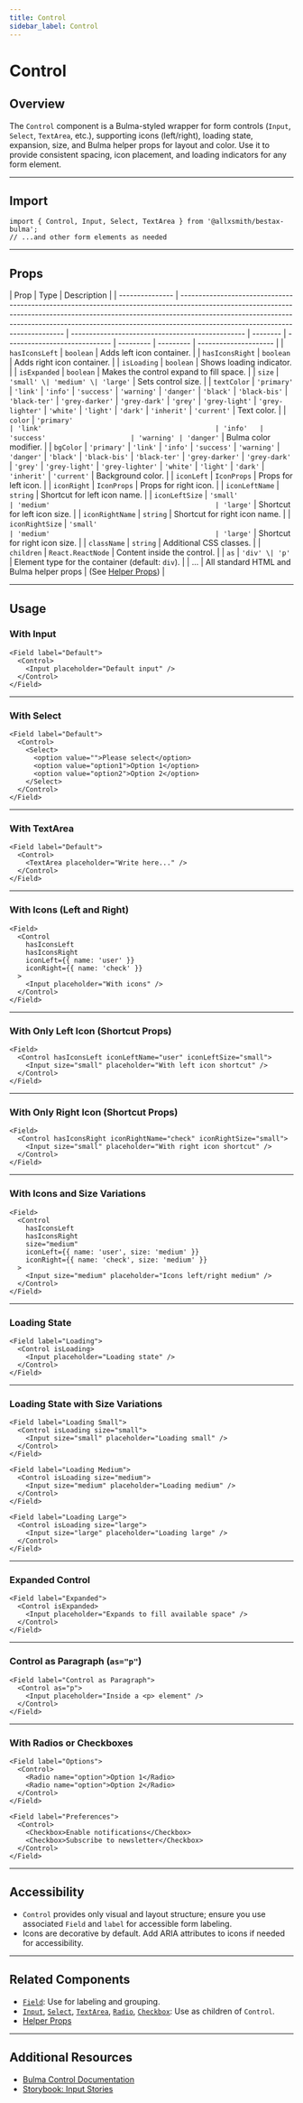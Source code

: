 ```yaml
---
title: Control
sidebar_label: Control
---
```


# Control

## Overview

The `Control` component is a Bulma-styled wrapper for form controls (`Input`, `Select`, `TextArea`, etc.), supporting icons (left/right), loading state, expansion, size, and Bulma helper props for layout and color. Use it to provide consistent spacing, icon placement, and loading indicators for any form element.

---

## Import

```tsx
import { Control, Input, Select, TextArea } from '@allxsmith/bestax-bulma';
// ...and other form elements as needed
```

---

## Props

| Prop            | Type                                                                                                                                                                                                                                                                                     | Description                                      |
| --------------- | ---------------------------------------------------------------------------------------------------------------------------------------------------------------------------------------------------------------------------------------------------------------------------------------- | ------------------------------------------------ | -------- | ----------------------------- | --------- | --------- | --------------------- |
| `hasIconsLeft`  | `boolean`                                                                                                                                                                                                                                                                                | Adds left icon container.                        |
| `hasIconsRight` | `boolean`                                                                                                                                                                                                                                                                                | Adds right icon container.                       |
| `isLoading`     | `boolean`                                                                                                                                                                                                                                                                                | Shows loading indicator.                         |
| `isExpanded`    | `boolean`                                                                                                                                                                                                                                                                                | Makes the control expand to fill space.          |
| `size`          | `'small' \| 'medium' \| 'large'`                                                                                                                                                                                                                                                         | Sets control size.                               |
| `textColor`     | `'primary'` \| `'link'` \| `'info'` \| `'success'` \| `'warning'` \| `'danger'` \| `'black'` \| `'black-bis'` \| `'black-ter'` \| `'grey-darker'` \| `'grey-dark'` \| `'grey'` \| `'grey-light'` \| `'grey-lighter'` \| `'white'` \| `'light'` \| `'dark'` \| `'inherit'` \| `'current'` | Text color.                                      |
| `color`         | `'primary'                                                                                                                                                                                                                                                                               | 'link'                                           | 'info'   | 'success'                     | 'warning' | 'danger'` | Bulma color modifier. |
| `bgColor`       | `'primary'` \| `'link'` \| `'info'` \| `'success'` \| `'warning'` \| `'danger'` \| `'black'` \| `'black-bis'` \| `'black-ter'` \| `'grey-darker'` \| `'grey-dark'` \| `'grey'` \| `'grey-light'` \| `'grey-lighter'` \| `'white'` \| `'light'` \| `'dark'` \| `'inherit'` \| `'current'` | Background color.                                |
| `iconLeft`      | `IconProps`                                                                                                                                                                                                                                                                              | Props for left icon.                             |
| `iconRight`     | `IconProps`                                                                                                                                                                                                                                                                              | Props for right icon.                            |
| `iconLeftName`  | `string`                                                                                                                                                                                                                                                                                 | Shortcut for left icon name.                     |
| `iconLeftSize`  | `'small'                                                                                                                                                                                                                                                                                 | 'medium'                                         | 'large'` | Shortcut for left icon size.  |
| `iconRightName` | `string`                                                                                                                                                                                                                                                                                 | Shortcut for right icon name.                    |
| `iconRightSize` | `'small'                                                                                                                                                                                                                                                                                 | 'medium'                                         | 'large'` | Shortcut for right icon size. |
| `className`     | `string`                                                                                                                                                                                                                                                                                 | Additional CSS classes.                          |
| `children`      | `React.ReactNode`                                                                                                                                                                                                                                                                        | Content inside the control.                      |
| `as`            | `'div' \| 'p'`                                                                                                                                                                                                                                                                           | Element type for the container (default: `div`). |
| ...             | All standard HTML and Bulma helper props                                                                                                                                                                                                                                                 | (See [Helper Props](../helpers/usebulmaclasses)) |

---

## Usage

### With Input

```tsx
<Field label="Default">
  <Control>
    <Input placeholder="Default input" />
  </Control>
</Field>
```

---

### With Select

```tsx
<Field label="Default">
  <Control>
    <Select>
      <option value="">Please select</option>
      <option value="option1">Option 1</option>
      <option value="option2">Option 2</option>
    </Select>
  </Control>
</Field>
```

---

### With TextArea

```tsx
<Field label="Default">
  <Control>
    <TextArea placeholder="Write here..." />
  </Control>
</Field>
```

---

### With Icons (Left and Right)

```tsx
<Field>
  <Control
    hasIconsLeft
    hasIconsRight
    iconLeft={{ name: 'user' }}
    iconRight={{ name: 'check' }}
  >
    <Input placeholder="With icons" />
  </Control>
</Field>
```

---

### With Only Left Icon (Shortcut Props)

```tsx
<Field>
  <Control hasIconsLeft iconLeftName="user" iconLeftSize="small">
    <Input size="small" placeholder="With left icon shortcut" />
  </Control>
</Field>
```

---

### With Only Right Icon (Shortcut Props)

```tsx
<Field>
  <Control hasIconsRight iconRightName="check" iconRightSize="small">
    <Input size="small" placeholder="With right icon shortcut" />
  </Control>
</Field>
```

---

### With Icons and Size Variations

```tsx
<Field>
  <Control
    hasIconsLeft
    hasIconsRight
    size="medium"
    iconLeft={{ name: 'user', size: 'medium' }}
    iconRight={{ name: 'check', size: 'medium' }}
  >
    <Input size="medium" placeholder="Icons left/right medium" />
  </Control>
</Field>
```

---

### Loading State

```tsx
<Field label="Loading">
  <Control isLoading>
    <Input placeholder="Loading state" />
  </Control>
</Field>
```

---

### Loading State with Size Variations

```tsx
<Field label="Loading Small">
  <Control isLoading size="small">
    <Input size="small" placeholder="Loading small" />
  </Control>
</Field>

<Field label="Loading Medium">
  <Control isLoading size="medium">
    <Input size="medium" placeholder="Loading medium" />
  </Control>
</Field>

<Field label="Loading Large">
  <Control isLoading size="large">
    <Input size="large" placeholder="Loading large" />
  </Control>
</Field>
```

---

### Expanded Control

```tsx
<Field label="Expanded">
  <Control isExpanded>
    <Input placeholder="Expands to fill available space" />
  </Control>
</Field>
```

---

### Control as Paragraph (`as="p"`)

```tsx
<Field label="Control as Paragraph">
  <Control as="p">
    <Input placeholder="Inside a <p> element" />
  </Control>
</Field>
```

---

### With Radios or Checkboxes

```tsx
<Field label="Options">
  <Control>
    <Radio name="option">Option 1</Radio>
    <Radio name="option">Option 2</Radio>
  </Control>
</Field>

<Field label="Preferences">
  <Control>
    <Checkbox>Enable notifications</Checkbox>
    <Checkbox>Subscribe to newsletter</Checkbox>
  </Control>
</Field>
```

---

## Accessibility

- `Control` provides only visual and layout structure; ensure you use associated `Field` and `label` for accessible form labeling.
- Icons are decorative by default. Add ARIA attributes to icons if needed for accessibility.

---

## Related Components

- [`Field`](./field.md): Use for labeling and grouping.
- [`Input`](./input.md), [`Select`](./select.md), [`TextArea`](./textarea.md), [`Radio`](./radio.md), [`Checkbox`](./checkbox.md): Use as children of `Control`.
- [Helper Props](../helpers/usebulmaclasses.md)

---

## Additional Resources

- [Bulma Control Documentation](https://bulma.io/documentation/form/general/#control)
- [Storybook: Input Stories](https://storybook.bestax.cc/?path=/story/form-input--default)
